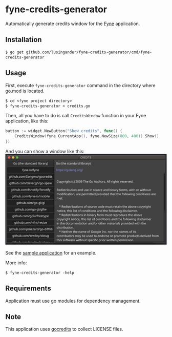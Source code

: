 fyne-credits-generator
====

Automatically generate credits window for the [Fyne](https://fyne.io/) application.

## Installation

```
$ go get github.com/lusingander/fyne-credits-generator/cmd/fyne-credits-generator
```

## Usage

First, execute `fyne-credits-generator` command in the directory where go.mod is located.

```
$ cd <fyne project directory>
$ fyne-credits-generator > credits.go
```

Then, all you have to do is call `CreditsWindow` function in your Fyne application, like this:

```go
button := widget.NewButton("Show credits", func() {
    CreditsWindow(fyne.CurrentApp(), fyne.NewSize(800, 400)).Show()
})
```
And you can show a window like this:
<img src="./resource/screenshot.png">

See the [sample application](./cmd/sample) for an example.

More info:
```
$ fyne-credits-generator -help
```

## Requirements

Application must use go modules for dependency management.

## Note

This application uses [gocredits](https://github.com/Songmu/gocredits) to collect LICENSE files.
